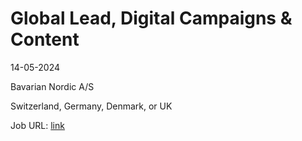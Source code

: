 # Global Lead, Digital Campaigns & Content
14-05-2024

Bavarian Nordic A/S

Switzerland, Germany, Denmark, or UK

Job URL: [link](https://candidate.hr-manager.net/ApplicationInit.aspx?cid=1576&ProjectId=146862&DepartmentId=18964&MediaId=4625)


